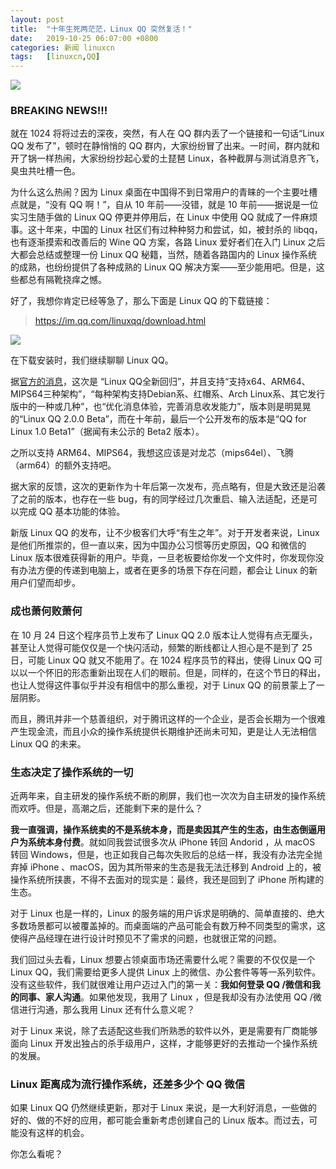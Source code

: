 ```yaml
---
layout: post
title:	"十年生死两茫茫，Linux QQ 突然复活！"
date:	2019-10-25 06:07:00 +0800 
categories:	新闻 linuxcn 
tags:	[linuxcn,QQ]
---
```



![](/Asserts/Images//attachment/album/201910/25/060435upy74uwpb2fdku4p.jpg)


### BREAKING NEWS!!!


就在 1024 将将过去的深夜，突然，有人在 QQ 群内丢了一个链接和一句话“Linux QQ 发布了”，顿时在静悄悄的 QQ 群内，大家纷纷冒了出来。一时间，群内就和开了锅一样热闹，大家纷纷抄起心爱的土琵琶 Linux，各种截屏与测试消息齐飞，臭虫共吐槽一色。


为什么这么热闹？因为 Linux 桌面在中国得不到日常用户的青睐的一个主要吐槽点就是，“没有 QQ 啊！”，自从 10 年前——没错，就是 10 年前——据说是一位实习生随手做的 Linux QQ 停更并停用后，在 Linux 中使用 QQ 就成了一件麻烦事。这十年来，中国的 Linux 社区们有过种种努力和尝试，如，被封杀的 libqq，也有逐渐摸索和改善后的 Wine QQ 方案，各路 Linux 爱好者们在入门 Linux 之后大都会总结或整理一份 Linux QQ 秘籍，当然，随着各路国内的 Linux 操作系统的成熟，也纷纷提供了各种成熟的 Linux QQ 解决方案——至少能用吧。但是，这些都总有隔靴挠痒之憾。


好了，我想你肯定已经等急了，那么下面是 Linux QQ 的下载链接：



> 
> <https://im.qq.com/linuxqq/download.html>
> 
> 
> 


![](/Asserts/Images//attachment/album/201910/25/061732mad2sds1sfnd00aq.png)


在下载安装时，我们继续聊聊 Linux QQ。


据[官方的消息](https://im.qq.com/linuxqq/features.html)，这次是 “Linux QQ全新回归”，并且支持“支持x64、ARM64、MIPS64三种架构”，“每种架构支持Debian系、红帽系、Arch Linux系、其它发行版中的一种或几种”，也“优化消息体验，完善消息收发能力”，版本则是明晃晃的“Linux QQ 2.0.0 Beta”，而在十年前，最后一个公开发布的版本是“QQ for Linux 1.0 Beta1”（据闻有未公示的 Beta2 版本）。


之所以支持 ARM64、MIPS64，我想这应该是对龙芯（mips64el）、飞腾（arm64）的额外支持吧。


据大家的反馈，这次的更新作为十年后第一次发布，亮点略有，但是大致还是沿袭了之前的版本，也存在一些 bug，有的同学经过几次重启、输入法适配，还是可以完成 QQ 基本功能的体验。


新版 Linux QQ 的发布，让不少极客们大呼“有生之年”。对于开发者来说，Linux 是他们所推崇的，但一直以来，因为中国办公习惯等历史原因，QQ 和微信的 Linux 版本很难获得新的用户。毕竟，一旦老板要给你发一个文件时，你发现你没有办法方便的传递到电脑上，或者在更多的场景下存在问题，都会让 Linux 的新用户们望而却步。


### 成也萧何败萧何


在 10 月 24 日这个程序员节上发布了 Linux QQ 2.0 版本让人觉得有点无厘头，甚至让人觉得可能仅仅是一个快闪活动，频繁的断线都让人担心是不是到了 25 日，可能 Linux QQ 就又不能用了。在 1024 程序员节的释出，使得 Linux QQ 可以以一个怀旧的形态重新出现在人们的眼前。但是，同样的，在这个节日的释出，也让人觉得这件事似乎并没有相信中的那么重视，对于 Linux QQ 的前景蒙上了一层阴影。


而且，腾讯并非一个慈善组织，对于腾讯这样的一个企业，是否会长期为一个很难产生现金流，而且小众的操作系统提供长期维护还尚未可知，更是让人无法相信 Linux QQ 的未来。


### 生态决定了操作系统的一切


近两年来，自主研发的操作系统不断的刷屏，我们也一次次为自主研发的操作系统而欢呼。但是，高潮之后，还能剩下来的是什么？


**我一直强调，操作系统卖的不是系统本身，而是卖因其产生的生态，由生态倒逼用户为系统本身付费**。就如同我尝试很多次从 iPhone 转回 Andorid ，从 macOS 转回 Windows，但是，也正如我自己每次失败后的总结一样，我没有办法完全抛弃掉 iPhone 、macOS，因为其所带来的生态是我无法迁移到 Android 上的，被操作系统所挟裹，不得不去面对的现实是：最终，我还是回到了 iPhone 所构建的生态。


对于 Linux 也是一样的，Linux 的服务端的用户诉求是明确的、简单直接的、绝大多数场景都可以被覆盖掉的。而桌面端的产品可能会有数万种不同类型的需求，这使得产品经理在进行设计时预见不了需求的问题，也就很正常的问题。


我们回过头去看，Linux 想要占领桌面市场还需要什么呢？需要的不仅仅是一个 Linux QQ，我们需要给更多人提供 Linux 上的微信、办公套件等等一系列软件。没有这些软件，我们就很难让用户迈过入门的第一关：**我如何登录 QQ /微信和我的同事、家人沟通**。如果他发现，我用了 Linux ，但是我却没有办法使用 QQ /微信进行沟通，那么我用 Linux 还有什么意义呢？


对于 Linux 来说，除了去适配这些我们所熟悉的软件以外，更是需要有厂商能够面向 Linux 开发出独占的杀手级用户，这样，才能够更好的去推动一个操作系统的发展。


### Linux 距离成为流行操作系统，还差多少个 QQ 微信


如果 Linux QQ 仍然继续更新，那对于 Linux 来说，是一大利好消息，一些做的好的、做的不好的应用，都可能会重新考虑创建自己的 Linux 版本。而过去，可能没有这样的机会。


你怎么看呢？
